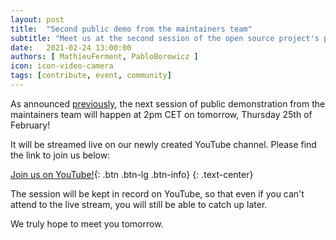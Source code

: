 ```yaml
---
layout: post
title:  "Second public demo from the maintainers team"
subtitle: "Meet us at the second session of the open source project's public demo"
date:   2021-02-24 13:00:00
authors: [ MathieuFerment, PabloBorowicz ]
icon: icon-video-camera
tags: [contribute, event, community]
---
```


As announced [previously](https://build.prestashop.com/news/first-public-oss-demo/), the next session of public demonstration from the maintainers team will happen at 2pm CET on tomorrow, Thursday 25th of February!

It will be streamed live on our newly created YouTube channel. Please find the link to join us below:

[Join us on YouTube!](https://youtu.be/JBvJgoo-rLg){: .btn .btn-lg .btn-info}
{: .text-center}

The session will be kept in record on YouTube, so that even if you can't attend to the live stream, you will still be able to catch up later.

We truly hope to meet you tomorrow.